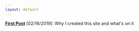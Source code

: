 ```yaml
---
layout: default
---
```


**[First Post](./pages/firstpost.html)** [02/16/2019]: Why I created this site and what's on it